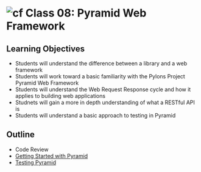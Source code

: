 # ![cf](http://i.imgur.com/7v5ASc8.png) Class 08: Pyramid Web Framework

## Learning Objectives

- Students will understand the difference between a library and a web framework
- Students will work toward a basic familiarity with the Pylons Project Pyramid Web Framework
- Students will understand the Web Request Response cycle and how it applies to building web applications
- Studnets will gain a more in depth understanding of what a RESTful API is
- Students will understand a basic approach to testing in Pyramid

## Outline

- Code Review
- [Getting Started with Pyramid]
- [Testing Pyramid]

<!-- links -->
[Getting Started with Pyramid]: ./notes/pyramid.md
[Testing Pyramid]: ./notes/testing.md


